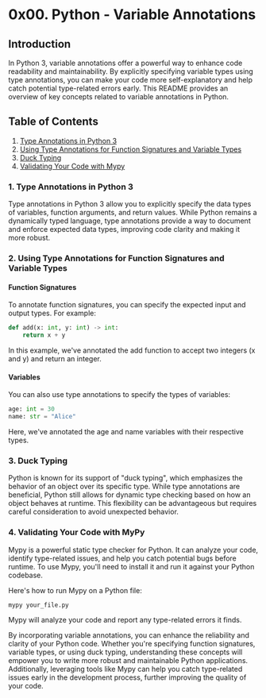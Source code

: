 # 0x00. Python - Variable Annotations

## Introduction

In Python 3, variable annotations offer a powerful way to enhance code readability and maintainability. By explicitly specifying variable types using type annotations, you can make your code more self-explanatory and help catch potential type-related errors early. This README provides an overview of key concepts related to variable annotations in Python.


## Table of Contents

1. [Type Annotations in Python 3](#1-type-annotations-in-python-3)
2. [Using Type Annotations for Function Signatures and Variable Types](#2-using-type-annotations-for-function-signatures-and-variable-types)
3. [Duck Typing](#3-duck-typing)
4. [Validating Your Code with Mypy](#4-validating-your-code-with-mypy)

### 1. Type Annotations in Python 3

Type annotations in Python 3 allow you to explicitly specify the data types of variables, function arguments, and return values. While Python remains a dynamically typed language, type annotations provide a way to document and enforce expected data types, improving code clarity and making it more robust.

### 2. Using Type Annotations for Function Signatures and Variable Types

#### Function Signatures

To annotate function signatures, you can specify the expected input and output types. For example:

```python
def add(x: int, y: int) -> int:
    return x + y

```

In this example, we've annotated the add function to accept two integers (x and y) and return an integer.

#### Variables

You can also use type annotations to specify the types of variables:

```python
age: int = 30
name: str = "Alice"

```

Here, we've annotated the age and name variables with their respective types.

### 3. Duck Typing

Python is known for its support of "duck typing", which emphasizes the behavior of an object over its specific type. While type annotations are beneficial, Python still allows for dynamic type checking based on how an object behaves at runtime. This flexibility can be advantageous but requires careful consideration to avoid unexpected behavior.

### 4. Validating Your Code with MyPy

Mypy is a powerful static type checker for Python. It can analyze your code, identify type-related issues, and help you catch potential bugs before runtime. To use Mypy, you'll need to install it and run it against your Python codebase.

Here's how to run Mypy on a Python file:

```bash
mypy your_file.py

```

Mypy will analyze your code and report any type-related errors it finds.

By incorporating variable annotations, you can enhance the reliability and clarity of your Python code. Whether you're specifying function signatures, variable types, or using duck typing, understanding these concepts will empower you to write more robust and maintainable Python applications. Additionally, leveraging tools like Mypy can help you catch type-related issues early in the development process, further improving the quality of your code.
